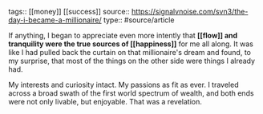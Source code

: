 tags:: [[money]] [[success]]
source:: https://signalvnoise.com/svn3/the-day-i-became-a-millionaire/
type:: #source/article

If anything, I began to appreciate even more intently that **[[flow]] and tranquility were the true sources of [[happiness]]** for me all along. It was like I had pulled back the curtain on that millionaire's dream and found, to my surprise, that most of the things on the other side were things I already had.

My interests and curiosity intact. My passions as fit as ever. I traveled across a broad swath of the first world spectrum of wealth, and both ends were not only livable, but enjoyable. That was a revelation.
